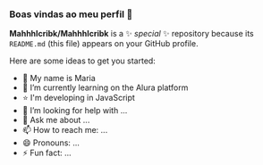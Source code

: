 ### Boas vindas ao meu perfil 💜


**MahhhIcribk/MahhhIcribk** is a ✨ _special_ ✨ repository because its `README.md` (this file) appears on your GitHub profile.

Here are some ideas to get you started:

- 🔭 My name is Maria
- 🌱 I’m currently learning on the Alura platform
- ⭐ I'm developing in JavaScript
- 🤔 I’m looking for help with ...
- 💬 Ask me about ...
- 📫 How to reach me: ...
- 😄 Pronouns: ...
- ⚡ Fun fact: ...
